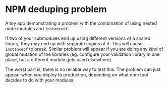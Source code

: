 # NPM deduping problem

A toy app demonstrating a problem with the combination of using nested node modules and `instanceof`.

If two of your submodules end up using different versions of a shared library, they may end up with separate copies of it. This will cause `instanceof` to break.
Similar problem will appear if you are doing any kind of global mutation of the libraries (eg. configure your validation library in one place, but a different module gets used elsewhere).

The worst part is, there is no reliable way to test this. The problem can just appear when you deploy to production, depending on what npm tool decides to do with your modules.